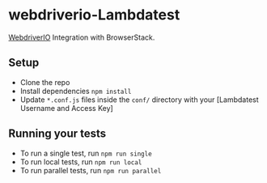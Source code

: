 # webdriverio-Lambdatest
[WebdriverIO](http://webdriver.io/) Integration with BrowserStack.


## Setup
* Clone the repo
* Install dependencies `npm install`
* Update `*.conf.js` files inside the `conf/` directory with your [Lambdatest Username and Access Key]

## Running your tests
- To run a single test, run `npm run single`
- To run local tests, run `npm run local`
- To run parallel tests, run `npm run parallel`

